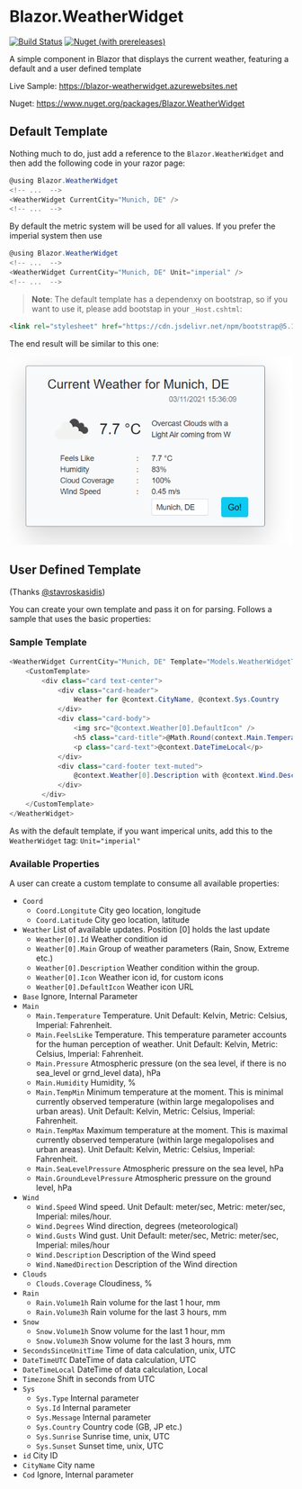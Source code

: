# Blazor.WeatherWidget
[![Build Status](https://dev.azure.com/georgekosmidis/Blazor.WeatherWidget/_apis/build/status/Release?branchName=main)](https://dev.azure.com/georgekosmidis/Blazor.WeatherWidget/_build/latest?definitionId=35&branchName=release) [![Nuget (with prereleases)](https://img.shields.io/nuget/vpre/Blazor.WeatherWidget.svg?logo=nuget)](https://www.nuget.org/packages/Blazor.WeatherWidget) 

A simple component in Blazor that displays the current weather, featuring a default and a user defined template

Live Sample: https://blazor-weatherwidget.azurewebsites.net

Nuget: https://www.nuget.org/packages/Blazor.WeatherWidget

## Default Template
Nothing much to do, just add a reference to the `Blazor.WeatherWidget` and then add the following code in your razor page:
```csharp
@using Blazor.WeatherWidget
<!-- ...  -->
<WeatherWidget CurrentCity="Munich, DE" />
<!-- ...  -->
```
By default the metric system will be used for all values. If you prefer the imperial system then use
```csharp
@using Blazor.WeatherWidget
<!-- ...  -->
<WeatherWidget CurrentCity="Munich, DE" Unit="imperial" />
<!-- ...  -->
```

> **Note**:
 The default template has a dependenxy on bootstrap, so if you want to use it, please add bootstap in your `_Host.cshtml`:

 ```html
<link rel="stylesheet" href="https://cdn.jsdelivr.net/npm/bootstrap@5.1.3/dist/css/bootstrap.min.css" />
 ```

The end result will be similar to this one:

![Weather.Widget](_readme/weatherwidget.png)

## User Defined Template
(Thanks [@stavroskasidis](https://github.com/stavroskasidis))

You can create your own template and pass it on for parsing. Follows a sample that uses the basic properties:

### Sample Template

```csharp
<WeatherWidget CurrentCity="Munich, DE" Template="Models.WeatherWidgetTemplate.Custom">
    <CustomTemplate>
        <div class="card text-center">
            <div class="card-header">
                Weather for @context.CityName, @context.Sys.Country
            </div>
            <div class="card-body">
                <img src="@context.Weather[0].DefaultIcon" />
                <h5 class="card-title">@Math.Round(context.Main.Temperature, 1)&nbsp;°C</h5>
                <p class="card-text">@context.DateTimeLocal</p>
            </div>
            <div class="card-footer text-muted">
                @context.Weather[0].Description with @context.Wind.Description coming from @context.Wind.NamedDirection
            </div>
        </div>
    </CustomTemplate>
</WeatherWidget>
```
As with the default template, if you want imperical units, add this to the `WeatherWidget` tag: `Unit="imperial" `
 

### Available Properties
A user can create a custom template to consume all available properties:

*   `Coord`
    *   `Coord.Longitute` City geo location, longitude
    *   `Coord.Latitude` City geo location, latitude
*   `Weather` List of available updates. Position [0] holds the last update
    *   `Weather[0].Id` Weather condition id
    *   `Weather[0].Main` Group of weather parameters (Rain, Snow, Extreme etc.)
    *   `Weather[0].Description` Weather condition within the group.
    *   `Weather[0].Icon` Weather icon id, for custom icons
    *   `Weather[0].DefaultIcon` Weather icon URL    
*   `Base` Ignore, Internal Parameter    
*   `Main`
    *   `Main.Temperature` Temperature. Unit Default: Kelvin, Metric: Celsius, Imperial: Fahrenheit.
    *   `Main.FeelsLike` Temperature. This temperature parameter accounts for the human perception of weather. Unit Default: Kelvin, Metric: Celsius, Imperial: Fahrenheit.
    *   `Main.Pressure` Atmospheric pressure (on the sea level, if there is no sea_level or grnd_level data), hPa
    *   `Main.Humidity` Humidity, %
    *   `Main.TempMin` Minimum temperature at the moment. This is minimal currently observed temperature (within large megalopolises and urban areas). Unit Default: Kelvin, Metric: Celsius, Imperial: Fahrenheit.
    *   `Main.TempMax` Maximum temperature at the moment. This is maximal currently observed temperature (within large megalopolises and urban areas). Unit Default: Kelvin, Metric: Celsius, Imperial: Fahrenheit.
    *   `Main.SeaLevelPressure` Atmospheric pressure on the sea level, hPa
    *   `Main.GroundLevelPressure` Atmospheric pressure on the ground level, hPa
*   `Wind`
    *   `Wind.Speed` Wind speed. Unit Default: meter/sec, Metric: meter/sec, Imperial: miles/hour.
    *   `Wind.Degrees` Wind direction, degrees (meteorological)
    *   `Wind.Gusts` Wind gust. Unit Default: meter/sec, Metric: meter/sec, Imperial: miles/hour
    *   `Wind.Description` Description of the Wind speed
    *   `Wind.NamedDirection` Description of the Wind direction    
*   `Clouds`
    *   `Clouds.Coverage` Cloudiness, %
*   `Rain`
    *   `Rain.Volume1h` Rain volume for the last 1 hour, mm
    *   `Rain.Volume3h` Rain volume for the last 3 hours, mm
*   `Snow`
    *   `Snow.Volume1h` Snow volume for the last 1 hour, mm
    *   `Snow.Volume3h` Snow volume for the last 3 hours, mm
*   `SecondsSinceUnitTime` Time of data calculation, unix, UTC
*   `DateTimeUTC` DateTime of data calculation,  UTC
*   `DateTimeLocal` DateTime of data calculation, Local
*   `Timezone` Shift in seconds from UTC
*   `Sys`
    *   `Sys.Type` Internal parameter
    *   `Sys.Id` Internal parameter
    *   `Sys.Message` Internal parameter
    *   `Sys.Country` Country code (GB, JP etc.)
    *   `Sys.Sunrise` Sunrise time, unix, UTC
    *   `Sys.Sunset` Sunset time, unix, UTC
*   `id` City ID
*   `CityName` City name
*   `Cod` Ignore, Internal parameter

